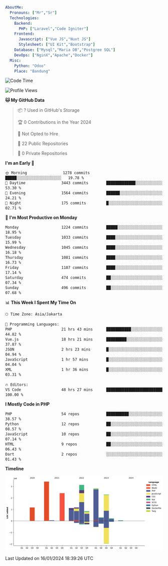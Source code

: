 ```yaml
AboutMe:
  Pronouns: ["Mr","Sr"]
  Technologies:
    Backend:
      PHP: ["Laravel","Code Igniter"]
    Frontend:
      Javascript: ["Vue JS","Nuxt JS"]
      Stylesheet: ["UI Kit","Bootstrap"]
    Database: ["Mysql","Maria DB","Postgree SQL"]
    DevOps: ["NginX","Apache","Docker"]
  Misc:
    Python: "Odoo"
    Place: "Bandung"
```

<!--START_SECTION:waka-->
![Code Time](http://img.shields.io/badge/Code%20Time-1%2C089%20hrs%2044%20mins-blue)

![Profile Views](http://img.shields.io/badge/Profile%20Views-0-blue)

**🐱 My GitHub Data** 

> 📦 ? Used in GitHub's Storage 
 > 
> 🏆 0 Contributions in the Year 2024
 > 
> 🚫 Not Opted to Hire
 > 
> 📜 22 Public Repositories 
 > 
> 🔑 0 Private Repositories 
 > 
**I'm an Early 🐤** 

```text
🌞 Morning                1278 commits        █████░░░░░░░░░░░░░░░░░░░░   19.78 % 
🌆 Daytime                3443 commits        █████████████░░░░░░░░░░░░   53.30 % 
🌃 Evening                1564 commits        ██████░░░░░░░░░░░░░░░░░░░   24.21 % 
🌙 Night                  175 commits         █░░░░░░░░░░░░░░░░░░░░░░░░   02.71 % 
```
📅 **I'm Most Productive on Monday** 

```text
Monday                   1224 commits        █████░░░░░░░░░░░░░░░░░░░░   18.95 % 
Tuesday                  1033 commits        ████░░░░░░░░░░░░░░░░░░░░░   15.99 % 
Wednesday                1045 commits        ████░░░░░░░░░░░░░░░░░░░░░   16.18 % 
Thursday                 1081 commits        ████░░░░░░░░░░░░░░░░░░░░░   16.73 % 
Friday                   1107 commits        ████░░░░░░░░░░░░░░░░░░░░░   17.14 % 
Saturday                 474 commits         ██░░░░░░░░░░░░░░░░░░░░░░░   07.34 % 
Sunday                   496 commits         ██░░░░░░░░░░░░░░░░░░░░░░░   07.68 % 
```


📊 **This Week I Spent My Time On** 

```text
🕑︎ Time Zone: Asia/Jakarta

💬 Programming Languages: 
PHP                      21 hrs 43 mins      ███████████░░░░░░░░░░░░░░   44.82 % 
Vue.js                   18 hrs 21 mins      █████████░░░░░░░░░░░░░░░░   37.87 % 
JSON                     2 hrs 23 mins       █░░░░░░░░░░░░░░░░░░░░░░░░   04.94 % 
JavaScript               1 hr 57 mins        █░░░░░░░░░░░░░░░░░░░░░░░░   04.04 % 
XML                      1 hr 36 mins        █░░░░░░░░░░░░░░░░░░░░░░░░   03.31 % 

🔥 Editors: 
VS Code                  48 hrs 27 mins      █████████████████████████   100.00 % 
```

**I Mostly Code in PHP** 

```text
PHP                      54 repos            ██████████░░░░░░░░░░░░░░░   38.57 % 
Python                   12 repos            ██░░░░░░░░░░░░░░░░░░░░░░░   08.57 % 
JavaScript               10 repos            ██░░░░░░░░░░░░░░░░░░░░░░░   07.14 % 
HTML                     9 repos             ██░░░░░░░░░░░░░░░░░░░░░░░   06.43 % 
Dart                     2 repos             ░░░░░░░░░░░░░░░░░░░░░░░░░   01.43 % 
```



**Timeline**

![Lines of Code chart](https://raw.githubusercontent.com/vheins/vheins/main/assets/bar_graph.png)


 Last Updated on 16/01/2024 18:39:26 UTC
<!--END_SECTION:waka-->
